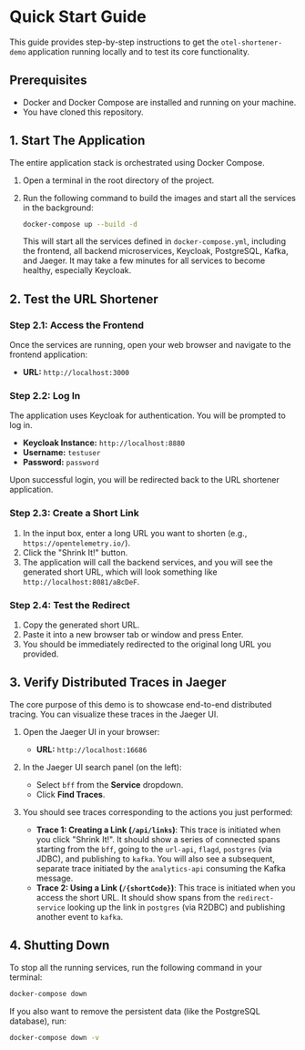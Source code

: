 # Quick Start Guide

This guide provides step-by-step instructions to get the `otel-shortener-demo` application running locally and to test its core functionality.

## Prerequisites

- Docker and Docker Compose are installed and running on your machine.
- You have cloned this repository.

## 1. Start The Application

The entire application stack is orchestrated using Docker Compose.

1.  Open a terminal in the root directory of the project.
2.  Run the following command to build the images and start all the services in the background:

    ```bash
    docker-compose up --build -d
    ```

    This will start all the services defined in `docker-compose.yml`, including the frontend, all backend microservices, Keycloak, PostgreSQL, Kafka, and Jaeger. It may take a few minutes for all services to become healthy, especially Keycloak.

## 2. Test the URL Shortener

### Step 2.1: Access the Frontend

Once the services are running, open your web browser and navigate to the frontend application:

- **URL:** `http://localhost:3000`

### Step 2.2: Log In

The application uses Keycloak for authentication. You will be prompted to log in.

- **Keycloak Instance:** `http://localhost:8880`
- **Username:** `testuser`
- **Password:** `password`

Upon successful login, you will be redirected back to the URL shortener application.

### Step 2.3: Create a Short Link

1.  In the input box, enter a long URL you want to shorten (e.g., `https://opentelemetry.io/`).
2.  Click the "Shrink It!" button.
3.  The application will call the backend services, and you will see the generated short URL, which will look something like `http://localhost:8081/aBcDeF`.

### Step 2.4: Test the Redirect

1.  Copy the generated short URL.
2.  Paste it into a new browser tab or window and press Enter.
3.  You should be immediately redirected to the original long URL you provided.

## 3. Verify Distributed Traces in Jaeger

The core purpose of this demo is to showcase end-to-end distributed tracing. You can visualize these traces in the Jaeger UI.

1.  Open the Jaeger UI in your browser:

    - **URL:** `http://localhost:16686`

2.  In the Jaeger UI search panel (on the left):
    - Select `bff` from the **Service** dropdown.
    - Click **Find Traces**.

3.  You should see traces corresponding to the actions you just performed:
    - **Trace 1: Creating a Link (`/api/links`)**: This trace is initiated when you click "Shrink It!". It should show a series of connected spans starting from the `bff`, going to the `url-api`, `flagd`, `postgres` (via JDBC), and publishing to `kafka`. You will also see a subsequent, separate trace initiated by the `analytics-api` consuming the Kafka message.
    - **Trace 2: Using a Link (`/{shortCode}`)**: This trace is initiated when you access the short URL. It should show spans from the `redirect-service` looking up the link in `postgres` (via R2DBC) and publishing another event to `kafka`.

## 4. Shutting Down

To stop all the running services, run the following command in your terminal:

```bash
docker-compose down
```

If you also want to remove the persistent data (like the PostgreSQL database), run:

```bash
docker-compose down -v
``` 